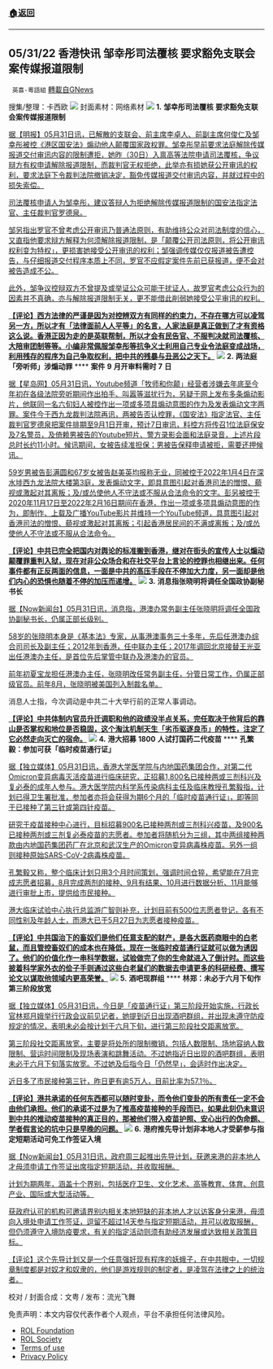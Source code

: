 ###  [:house:返回](README.md)
---


## 05/31/22 香港快讯 邹幸彤司法覆核 要求豁免支联会案传媒报道限制
` 英喜-粵語組` [轉載自GNews](https://gnews.org/zh-hans/2638487/)

搜集/整理：卡西欧
 ![](https://assets.gnews.org/wp-content/uploads/2022/05/0531fenmian_1654010441.jpg) 
封面素材：网络素材
 ![](https://assets.gnews.org/wp-content/uploads/2022/05/2022-05-31-1_1654010570.png) 
**1.** **邹幸彤司法覆核** **要求豁免支联会案传媒报道限制**
 
[据【明报】05月31日讯，已解散的支联会、前主席李卓人、前副主席何俊仁及邹幸彤被控《港区国安法》煽动他人颠覆国家政权罪。邹幸彤早前要求法庭解除传媒报道交付审讯内容的限制遭拒，她昨（30日）入禀高等法院申请司法覆核，争议辩方有权申请解除报道限制，而裁判官无权拒绝，此举亦有损她获公开审讯的权利，要求法庭下令裁判法院撤销决定，豁免传媒报道交付审讯内容，并就过程中的损失索偿。](https://news.mingpao.com/ins/港聞/article/20220531/s00001/1653978092981/鄒幸彤司法覆核要求豁免支聯會案傳媒報道限制)
 
[司法覆核申请人为邹幸彤，建议答辩人为拒绝解除传媒报道限制的国安法指定法官、主任裁判官罗德泉。](https://news.mingpao.com/ins/港聞/article/20220531/s00001/1653978092981/鄒幸彤司法覆核要求豁免支聯會案傳媒報道限制)
 
[邹另指出罗官不曾考虑公开审讯乃普通法原则，有助维持公众对司法制度的信心，又直指他要求辩方解释为何须解除报道限制，是「颠覆公开司法原则，将公开审讯权利变为特权」，更损害她接受公开审讯的权利；邹强调传媒仅仅报道被告遭控告，与仔细报道交付程序本质上不同，罗官不应假定案件先前已获报道，便不会对被告造成不公。](https://news.mingpao.com/ins/港聞/article/20220531/s00001/1653978092981/鄒幸彤司法覆核要求豁免支聯會案傳媒報道限制)
 
[此外，邹争议控辩双方不曾提及或举证公众可能干扰证人，故罗官考虑公众行为的因素并不真确，亦与解除报道限制无关，更不能借此削弱她接受公平审讯的权利。](https://news.mingpao.com/ins/港聞/article/20220531/s00001/1653978092981/鄒幸彤司法覆核要求豁免支聯會案傳媒報道限制)
 
**[【评论】西方法律的严谨是因为对控辨双方有同样的约束力，不存在哪方可以凌驾另一方，所以才有「法律面前人人平等」的名言，人家法庭是真正做到了才有资格这么说。香港正因为走的是英联帮制，所以才会有民告官、不服判决就司法覆核、大陪审团制等等。小编非常佩服邹幸彤等抗争义士利用自己专业令法庭变成战场，利用残存的程序为自己争取权利，把中共的残暴与丑恶公之天下。](https://news.mingpao.com/ins/港聞/article/20220531/s00001/1653978092981/鄒幸彤司法覆核要求豁免支聯會案傳媒報道限制)**
 ![](https://assets.gnews.org/wp-content/uploads/2022/05/2022-05-31-2_1654010576.png) 
**2.** **两法庭「旁听师」涉煽动罪** **** **案件** **9** **月开审料需时** **7** **日**
 
[据【星岛网】05月31日讯，Youtube频道「牧师和你颠」经营者涉嫌去年底至今年初在各级法院旁听期间作出拍手、叫嚣等滋扰行为，另疑于网上发布多条煽动影片，他联同一名六旬妇人被控作出一项或多项具煽动意图的作为及发表煽动文字两罪。案件今于西九龙裁判法院再讯，两被告否认控罪，《国安法》指定法官、主任裁判官罗德泉把案件排期至9月1日开审，预计7日审讯，料控方将传召1位法庭保安及7名警员，及倚赖男被告的Youtube短片、警方录影会面和法庭录音，上述片段总时长约11小时。候讯期间，女被告续准担保；男被告保释申请被拒，需要还押候讯。](https://hd.stheadline.com/news/realtime/hk/2342023/即時-港聞-兩法庭-旁聽師-涉煽動罪-案件9月開審料需時7日)
 
[59岁男被告彭满圆和67岁女被告赵美英均报称无业，同被控于2022年1月4日在深水埗西九龙法院大楼第3庭，发表煽动文字，即具意图引起对香港司法的憎恨、藐视或激起对其离叛；及/或怂使他人不守法或不服从合法命令的文字。彭另被控于2020年11月17日至2022年2月16日期间在香港，作出一项或多项具煽动意图的作为，即制作、上载及广播YouTube影片并维持一个YouTube频道，具意图引起对香港司法的憎恨、藐视或激起对其离叛；引起香港居民间的不满或离叛；及/或怂使他人不守法或不服从合法命令。](https://hd.stheadline.com/news/realtime/hk/2342023/即時-港聞-兩法庭-旁聽師-涉煽動罪-案件9月開審料需時7日)
 
**[【评论】中共已完全把国内对舆论的标准搬到香港，继对在街头的宣传人士以煽动颠覆罪重判入狱，现在对非公众场合和在社交平台上言论的控罪也相继出来。任何事件都有正反两面的信息，一面是中共的高压手段在不停加大力度，另一面却是他们内心的恐惧也随着不停的加压而递增。](https://hd.stheadline.com/news/realtime/hk/2342023/即時-港聞-兩法庭-旁聽師-涉煽動罪-案件9月開審料需時7日)**
 ![](https://assets.gnews.org/wp-content/uploads/2022/05/2022-05-31-3_1654010581.png) 
**3.** **消息指张晓明将调任全国政协副秘书长**
 
[据【Now新闻台】05月31日讯，消息指，港澳办常务副主任张晓明将调任全国政协副秘书长，仍属正部长级别。](https://news.now.com/home/local/player?newsId=477920)
 
[58岁的张晓明本身是《基本法》专家，从事港澳事务三十多年，先后任港澳办综合司司长及副主任；2012年到香港，任中联办主任；2017年调回北京接替王光亚出任港澳办主任，是首位先后掌管中联办及港澳办的官员。](https://news.now.com/home/local/player?newsId=477920)
 
[前年初夏宝龙担任港澳办主任，张晓明改任常务副主任，分管日常工作，仍属正部级官员。前年8月，张晓明被美国列入制裁名单。](https://news.now.com/home/local/player?newsId=477920)
 
消息人士指，今次调动是中共二十大举行前的正常人事调动。
 
**[【评论】中共体制内官员升迁调职和他的政绩没半点关系，完任取决于他背后的靠山是否掌权和地位是否稳固，这个淘汰机制天生「劣币驱逐良币」的特性，注定了它必然走向灭亡的宿命。](https://news.now.com/home/local/player?newsId=477920)**
 ![](https://assets.gnews.org/wp-content/uploads/2022/05/2022-05-31-4_1654010589.png) 
**4.** **港大招募** **1800** **人试打国药二代疫苗** **** **孔繁毅：参加可获「临时疫苗通行证」**
 
[据【独立媒体】05月31日讯，香港大学医学院与内地国药集团合作，对第二代Omicron变异病毒灭活疫苗进行临床研究，正招募1,800名已接种两或三剂科兴及复必泰的成年人参与。港大医学院内科学系传染病科主任及临床教授孔繁毅指，计划已得卫生署批准，参加者亦将会获得为期6个月的「临时疫苗通行证」，即等同于已接种了第三针或第四针疫苗。](https://www.inmediahk.net/node/政經/港大招募1800人試打國藥二代疫苗-孔繁毅：參加可獲「臨時疫苗通行證」)
 
[研究于疫苗接种中心进行，目标招募900名已接种两剂或三剂科兴疫苗，及900名已接种两剂或三剂复必泰疫苗的志愿者。参加者将随机分为三组，其中两组接种两款由内地国药集团药厂在北京和武汉生产的Omicron变异病毒株疫苗。另外一组则接种原始SARS-CoV-2病毒株疫苗。](https://www.inmediahk.net/node/政經/港大招募1800人試打國藥二代疫苗-孔繁毅：參加可獲「臨時疫苗通行證」)
 
[孔繁毅又称，整个临床计划只用3个月时间策划，强调时间仓猝，希望能在7月完成志愿者招募，8月完成两剂的接种、9月有结果、10月进行数据分析、11月能够进行审批上市，提供给市民接种。](https://www.inmediahk.net/node/政經/港大招募1800人試打國藥二代疫苗-孔繁毅：參加可獲「臨時疫苗通行證」)
 
[港大临床试验中心执行总监游广智则补充，计划目前有500位志愿者登记，各有不同性别及年龄人士，而港大已于5月27日为志愿者接种疫苗。](https://www.inmediahk.net/node/政經/港大招募1800人試打國藥二代疫苗-孔繁毅：參加可獲「臨時疫苗通行證」)
 
**[【评论】中共国治下的畜奴们是他们任意支配的财产，是各大医药商眼中的白老鼠，而且管控畜奴们的成本也在降低，现在一张临时疫苗通行证就可以做为诱因了。他们的价值化作一串科学数据，试验做完了你的生命就进入了倒计时。而这些披着科学家外衣的侩子手则通过这些白老鼠们的数据去申请更多的科研经费、撰写论文以谋取他领域内更高荣誉。](https://www.inmediahk.net/node/政經/港大招募1800人試打國藥二代疫苗-孔繁毅：參加可獲「臨時疫苗通行證」)**
 ![](https://assets.gnews.org/wp-content/uploads/2022/05/2022-05-31-5_1654010597.png) 
**5.** **酒吧现群组** **** **林郑：未必于六月下旬作第三阶段放宽**
 
[据【独立媒体】05月31日讯，今日是「疫苗通行证」第三阶段开始实施，行政长官林郑月娥举行行政会议前见记者，她提到近日出现酒吧群组，并出现未遵守防疫规定的情况，表明未必会按计划于六月下旬，进行第三阶段社交距离放宽。](https://www.inmediahk.net/node/政經/酒吧現群組-林鄭：未必於六月下旬作第三階段放寬)
 
[第三阶段社交距离放宽，主要是将处所的限制撤销，包括人数限制、场地容纳人数限制、营运时间限制及现场表演和跳舞活动。不过她指近日出现的酒吧群组，表明未必于六月下旬落实放宽。不过她及后指今日「仍然早」，会适时作出决定。](https://www.inmediahk.net/node/政經/酒吧現群組-林鄭：未必於六月下旬作第三階段放寬)
 
[近日多了市民接种第三针，昨日更有逾5万人，目前比率为57.1％。](https://www.inmediahk.net/node/政經/酒吧現群組-林鄭：未必於六月下旬作第三階段放寬)
 
**[【评论】港共承诺的任何东西都可以随时变卦，而令他们变卦的所有责任一定不会由他们承担。他们的承诺不过是为了推高疫苗接种的手段而已，如果此刻仍未意识到中共的推动疫苗接种的真正目的，那被他们带入疫苗护照、安心出行的伪命题、学者假言论的坑中只是早晚的问题。](https://www.inmediahk.net/node/政經/酒吧現群組-林鄭：未必於六月下旬作第三階段放寬)**
 ![](https://assets.gnews.org/wp-content/uploads/2022/05/2022-05-31-6_1654010604.png) 
**6.** **港府推先导计划非本地人才受薪参与指定短期活动可免工作签证入境**
 
[据【Now新闻台】05月31日讯，政府周三起推出先导计划，获邀来港的非本地人才毋须申请工作签证出席指定短期活动，并收取报酬。](https://news.now.com/home/local/player?newsId=477906)
 
[计划为期两年，涵盖十个界别，包括医疗卫生、文化艺术、高等教育、体育、创意产业、国际或大型活动等。](https://news.now.com/home/local/player?newsId=477906)
 
[获政府认可的机构可邀请界别内相关本地短缺的非本地人才以访客身分来港，毋须向入境处申请工作签证，逗留不超过14天参与指定短期活动，并可以收取报酬，但仍须遵守入境防疫要求，有关的指定活动则须有助经济发展或达致相关政策目标。](https://news.now.com/home/local/player?newsId=477906)
 
[【评论】这个先导计划又是一个任意强奸现有程序的妖蛾子，在中共眼中，一切规章制度都是对奴才和奴隶的，他们是游戏规则的制定者，是凌驾在法律之上的统治者。](https://news.now.com/home/local/player?newsId=477906)
 
校对 / 封面合成：文粤 / 发布：流光飞舞

免责声明：本文内容仅代表作者个人观点，平台不承担任何法律风险。
  
- [ROL Foundation](https://rolfoundation.org/)
- [ROL Society](https://rolsociety.org/)
- [Terms of use](https://gnews.org/terms-of-use-3/)
- [Privacy Policy](https://gnews.org/privacy-policy/)
